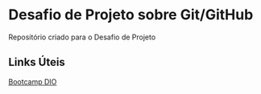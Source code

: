 # Desafio de Projeto sobre Git/GitHub
Repositório criado para o Desafio de Projeto

## Links Úteis
[Bootcamp DIO]()
